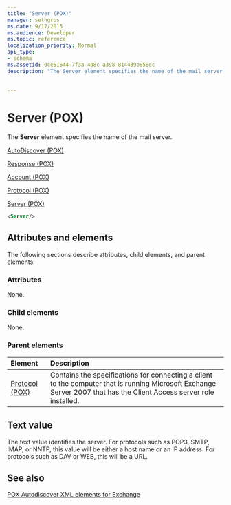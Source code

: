 ```yaml
---
title: "Server (POX)"
manager: sethgros
ms.date: 9/17/2015
ms.audience: Developer
ms.topic: reference
localization_priority: Normal
api_type:
- schema
ms.assetid: 0ce51644-7f3a-408c-a398-814439b658dc
description: "The Server element specifies the name of the mail server."
 
 
---
```


# Server (POX)

The **Server** element specifies the name of the mail server. 
  
[AutoDiscover (POX)](autodiscover-pox.md)
  
[Response (POX)](response-pox.md)
  
[Account (POX)](account-pox.md)
  
[Protocol (POX)](protocol-pox.md)
  
[Server (POX)](server-pox.md)
  
```xml
<Server/>
```

## Attributes and elements

The following sections describe attributes, child elements, and parent elements.
  
### Attributes

None.
  
### Child elements

None.
  
### Parent elements

|**Element**|**Description**|
|:-----|:-----|
|[Protocol (POX)](protocol-pox.md) <br/> |Contains the specifications for connecting a client to the computer that is running Microsoft Exchange Server 2007 that has the Client Access server role installed.  <br/> |
   
## Text value

The text value identifies the server. For protocols such as POP3, SMTP, IMAP, or NNTP, this value will be either a host name or an IP address. For protocols such as DAV or WEB, this will be a URL.
  
## See also



[POX Autodiscover XML elements for Exchange](pox-autodiscover-xml-elements-for-exchange.md)


